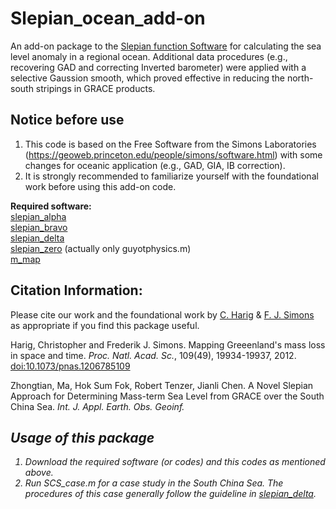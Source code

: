 # Slepian_ocean_add-on

An add-on package to the [Slepian function Software](https://geoweb.princeton.edu/people/simons/software.html) for calculating the sea level anomaly in a regional ocean. Additional data procedures (e.g., recovering GAD and correcting Inverted barometer) were applied with a selective Gaussion smooth, which proved effective in reducing the north-south stripings in GRACE products.

## Notice before use
1. This code is based on the Free Software from the Simons Laboratories (https://geoweb.princeton.edu/people/simons/software.html) with some changes for oceanic application (e.g., GAD, GIA, IB correction).
2. It is strongly recommended to familiarize yourself with the foundational work before using this add-on code.

**Required software:**<br>
[slepian_alpha](https://github.com/csdms-contrib/slepian_alpha)  
[slepian_bravo](https://github.com/csdms-contrib/slepian_bravo)  
[slepian_delta](https://github.com/csdms-contrib/slepian_delta)  
[slepian_zero](https://github.com/csdms-contrib/slepian_zero) (actually only guyotphysics.m)   
[m_map](https://www.eoas.ubc.ca/~rich/map.html)  

## Citation Information:
Please cite our work and the foundational work by <a href="https://polarice.geo.arizona.edu/">C. Harig</a> &amp; <a href="http://www.frederik.net">F. J. Simons</a> as appropriate if you find this package useful.  

Harig, Christopher and Frederik J. Simons. 
Mapping Greeenland's mass loss in space and time.
<i>Proc. Natl. Acad. Sc.</i>, 109(49), 19934-19937, 2012.
<a href="http://dx.doi.org/10.1073/pnas.1206785109">doi:10.1073/pnas.1206785109</a>

Zhongtian, Ma, Hok Sum Fok, Robert Tenzer, Jianli Chen. 
A Novel Slepian Approach for Determining Mass-term Sea Level from GRACE over the South China Sea. <i>Int. J. Appl. Earth. Obs. Geoinf.<i>  

## Usage of this package
1. Download the required software (or codes) and this codes as mentioned above.
2. Run SCS_case.m for a case study in the South China Sea. The procedures of this case generally follow the guideline in [slepian_delta](https://github.com/csdms-contrib/slepian_delta).
